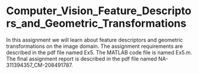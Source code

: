 # Computer_Vision_Feature_Descriptors_and_Geometric_Transformations
In this assignment we will learn about feature descriptors and geometric transformations on the image domain.
The assignment requirements are described in the pdf file named Ex5.
The MATLAB code file is named Ex5.m.
The final assignment report is described in the pdf file named NA-311394357_CM-208491787.
